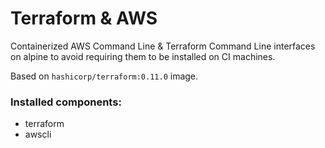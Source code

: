 # Terraform & AWS

Containerized AWS Command Line & Terraform Command Line interfaces on alpine to avoid
requiring them to be installed on CI machines.

Based on `hashicorp/terraform:0.11.0` image.

### Installed components:
- terraform
- awscli